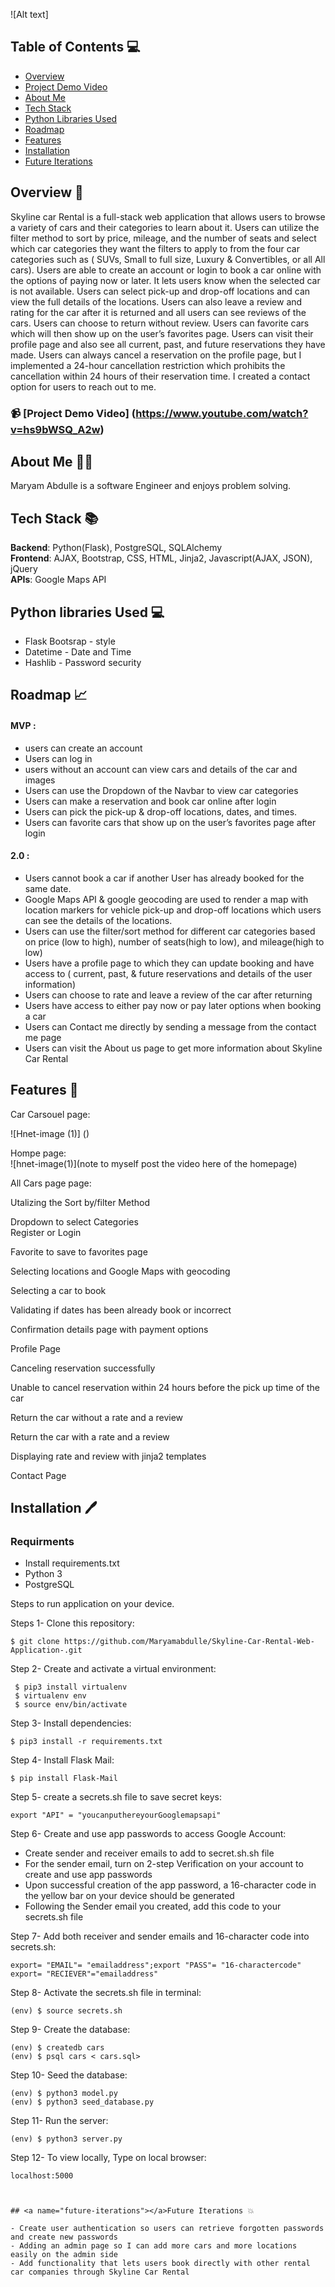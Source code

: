 
![Alt text]


## Table of Contents 💻

* [Overview](#overview)
* [Project Demo Video](#project-demo-video)
* [About Me](#about-me)
* [Tech Stack](#tech-stack)
* [Python Libraries Used](#python-libraries-used)
* [Roadmap](#roadmap)
* [Features](#features)
* [Installation](#installation)
* [Future Iterations](#future-iterations)


 
## <a name="overview"></a>Overview 🚗

Skyline car Rental is a full-stack web application that allows users to browse a variety of cars and their categories to learn about it. Users can utilize the filter method to sort by price, mileage, and the number of seats and select which car categories they want the filters to apply to from the four car categories such as ( SUVs, Small to full size, Luxury & Convertibles, or all All cars). Users are able to create an account or login to book a car online with the options of paying now or later. It lets users know when the selected car is not available. Users can select pick-up and drop-off locations and can view the full details of the locations. Users can also leave a review and rating for the car after it is returned and all users can see reviews of the cars. Users can choose to return without review. Users can favorite cars which will then show up on the user’s favorites page. Users can visit their profile page and also see all current, past, and future reservations they have made. Users can always cancel a reservation on the profile page, but I implemented a 24-hour cancellation restriction which prohibits the cancellation within 24 hours of their reservation time. I created a contact option for users to reach out to me.
 

### 📹 [Project Demo Video] (https://www.youtube.com/watch?v=hs9bWSQ_A2w) 

## <a name= "about-me"></a>About Me 🧕🏾

Maryam Abdulle is a software Engineer and enjoys problem solving.


## <a name= "tech-stack"></a>Tech Stack 📚
 
**Backend**: Python(Flask), PostgreSQL, SQLAlchemy <br/>
**Frontend**: AJAX, Bootstrap, CSS, HTML, Jinja2, Javascript(AJAX, JSON), jQuery <br/>
**APIs**: Google Maps API <br/>
 
## <a name="python-libraries-used"></a>Python libraries Used 💻
 
- Flask Bootsrap - style <br/>
- Datetime - Date and Time <br/>
- Hashlib - Password security <br/>
 
 
## <a name="roadmap"></a>Roadmap 📈
 
#### MVP :
- users can create an account
- Users can log in
- users without an account can view cars and details of the car and images
- Users can use the Dropdown of the Navbar to view car categories
- Users can make a reservation and book car online after login
- Users can pick the pick-up & drop-off locations, dates, and times.
- Users can favorite cars that show up on the user’s favorites page after login
 
 
#### 2.0 :
- Users cannot book a car if another User has already booked for the same date.
- Google Maps API & google geocoding are used to render a map with location markers for vehicle pick-up and drop-off locations which users can see the details of the locations.
- Users can use the filter/sort method for different car categories based on price (low to high), number of seats(high to low), and mileage(high to low)
- Users have a profile page to which they can update booking and have access to ( current, past, & future reservations and details of the user information)
- Users can choose to rate and leave a review of the car after returning
- Users have access to either pay now or pay later options when booking a car
- Users can Contact me directly by sending a message from the contact me page
- Users can visit the About us page to get more information about Skyline Car Rental

 
## <a name= "features"></a>Features 🌼
 
Car Carsouel page: <br>

![Hnet-image (1)] ()








Hompe page: <br>
![hnet-image(1)](note to myself post the video here of the homepage)<br>
 
 
 


All Cars page page: <br>




Utalizing the Sort by/filter Method <br>


Dropdown to select Categories <br>
Register or Login <br>

Favorite to save to favorites page <br>


Selecting locations and Google Maps with geocoding <br>

Selecting a car to book <br>

Validating if dates has been already book or incorrect <br>

Confirmation details page with payment options <br>

Profile Page <br>

Canceling reservation successfully <br>

Unable to cancel reservation within 24 hours before the pick up time of the car <br>

Return the car without a rate and a review <br>

Return the car with a rate and a review  <br>

Displaying rate and review with jinja2 templates <br>

Contact Page <br>




















## <a name= "installation"></a>Installation 🖊️
 
 ### Requirments 
 
 * Install requirements.txt
 * Python 3
 * PostgreSQL

Steps to run application on your device.

Steps 1- Clone this repository:
```
$ git clone https://github.com/Maryamabdulle/Skyline-Car-Rental-Web-Application-.git
```

Step 2- Create and activate a virtual environment:
```
 $ pip3 install virtualenv
 $ virtualenv env
 $ source env/bin/activate
 ```

Step 3- Install dependencies:
 ```
 $ pip3 install -r requirements.txt
 ```
 

Step 4- Install Flask Mail:

 ```
 $ pip install Flask-Mail
 ````

Step 5- create a secrets.sh file to save secret keys:
 ```
 export "API" = "youcanputhereyourGooglemapsapi" 
 ```

Step 6- Create and use app passwords to access Google Account:

 - Create sender and receiver emails to add to secret.sh.sh file 
 - For the sender email, turn on 2-step Verification on your account to create and use app passwords
 - Upon successful creation of the app password, a 16-character code in the yellow bar on your device should be generated 
 - Following the Sender email you created, add this code to your secrets.sh file 

Step 7- Add both receiver and sender emails and 16-character code into secrets.sh:
```
export= "EMAIL"= "emailaddress";export "PASS"= "16-charactercode"
export= "RECIEVER"="emailaddress"
```

Step 8- Activate the secrets.sh file in terminal:
 ```
 (env) $ source secrets.sh
 ```

Step 9- Create the database:
 ```
 (env) $ createdb cars
 (env) $ psql cars < cars.sql>
```

Step 10- Seed the database:
```
(env) $ python3 model.py
(env) $ python3 seed_database.py
```

Step 11- Run the server:
```
(env) $ python3 server.py
```

Step 12- To view locally, Type on local browser:
```
localhost:5000 



## <a name="future-iterations"></a>Future Iterations 💥

- Create user authentication so users can retrieve forgotten passwords and create new passwords
- Adding an admin page so I can add more cars and more locations easily on the admin side
- Add functionality that lets users book directly with other rental car companies through Skyline Car Rental
















